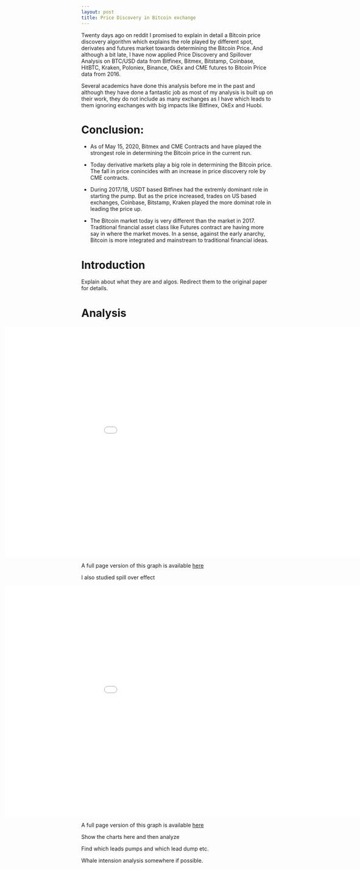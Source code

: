 ```yaml
---
layout: post
title: Price Discovery in Bitcoin exchange
---
```


Twenty days ago on reddit I promised to explain in detail a Bitcoin price discovery algorithm which explains the role played by different spot, derivates and futures market towards determining the Bitcoin Price. And although a bit late, I have now applied Price Discovery and Spillover Analysis on BTC/USD data from Bitfinex, Bitmex, Bitstamp, Coinbase, HitBTC, Kraken, Poloniex, Binance, OkEx and CME futures to Bitcoin Price data from 2016. 
<!--more-->

Several academics have done this analysis before me in the past and although they have done a fantastic job as most of my analysis is built up on their work, they do not include as many exchanges as I have which leads to them ignoring exchanges with big impacts like Bitfinex, OkEx and Huobi.



# Conclusion:

- As of May 15, 2020, Bitmex and CME Contracts and have played the strongest role in determining the Bitcoin price in the current run.

- Today derivative markets play a big role in determining the Bitcoin price. The fall in price conincides with an increase in price discovery role by CME contracts.

- During 2017/18, USDT based Bitfinex had the extremly dominant role in starting the pump. But as the price increased, trades on US based exchanges, Coinbase, Bitstamp, Kraken played the more dominat role in leading the price up.

- The Bitcoin market today is very different than the market in 2017. Traditional financial asset class like Futures contract are having more say in where the market moves. In a sense, against the early anarchy, Bitcoin is more integrated and mainstream to traditional financial ideas. 


# Introduction
Explain about what they are and algos. Redirect them to the original paper for details.



# Analysis

<p>
<iframe frameborder='0' scrolling='no' src='/static/price_discovery.html' class="embed-responsive-item" style="border:none; height: 605px; width: 1120px; margin-left:-200px" ></iframe> 
</p>

A full page version of this graph is available <a href="/static/price_discovery.html">here</a>

I also studied spill over effect

<p>
<iframe frameborder='0' scrolling='no' src='/static/spillover.html' class="embed-responsive-item" style="border:none; height: 605px; width: 1120px; margin-left:-200px" ></iframe> 
</p>

A full page version of this graph is available <a href="/static/spillover.html">here</a>


Show the charts here and then analyze

Find which leads pumps and which lead dump etc.

Whale intension analysis somewhere if possible.